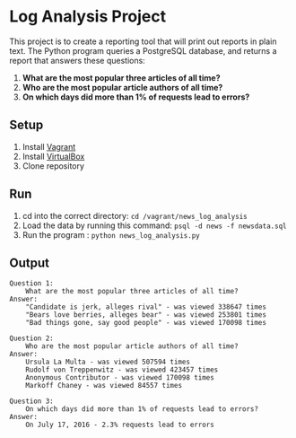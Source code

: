 
# Log Analysis Project

This project is to create a reporting tool that will print out reports in plain text. The Python program queries a PostgreSQL database, and returns a report that answers these questions:

1. **What are the most popular three articles of all time?** 
1. **Who are the most popular article authors of all time?** 
1. **On which days did more than 1% of requests lead to errors?**  

## Setup

1. Install [Vagrant](https://www.vagrantup.com/)
1. Install [VirtualBox](https://www.virtualbox.org/)
1. Clone repository

## Run
1. cd into the correct  directory: ``` cd /vagrant/news_log_analysis ```
2.  Load the data by running this command:  `psql -d news -f newsdata.sql`
3. Run the program : ``` python news_log_analysis.py ```

##  Output  
    Question 1:
        What are the most popular three articles of all time?
    Answer:
        "Candidate is jerk, alleges rival" - was viewed 338647 times
	    "Bears love berries, alleges bear" - was viewed 253801 times
	    "Bad things gone, say good people" - was viewed 170098 times
	
	Question 2:
		Who are the most popular article authors of all time?
	Answer:
		Ursula La Multa - was viewed 507594 times
		Rudolf von Treppenwitz - was viewed 423457 times
		Anonymous Contributor - was viewed 170098 times
		Markoff Chaney - was viewed 84557 times
	
	Question 3:
		On which days did more than 1% of requests lead to errors?
	Answer:
		On July 17, 2016 - 2.3% requests lead to errors